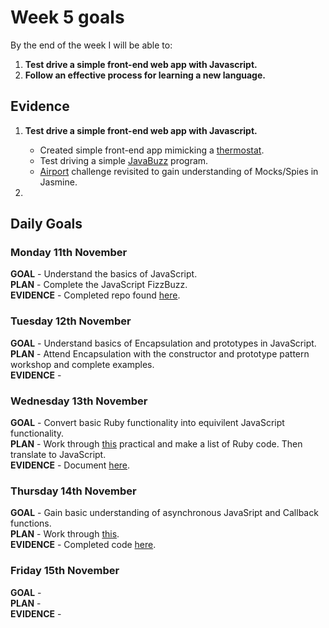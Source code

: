 # Week 5 goals

By the end of the week I will be able to:

1. **Test drive a simple front-end web app with Javascript.**
2. **Follow an effective process for learning a new language.**

## Evidence

1. **Test drive a simple front-end web app with Javascript.**
    * Created simple front-end app mimicking a [thermostat](https://github.com/jonesandy/thermostat).
    * Test driving a simple [JavaBuzz](https://github.com/jonesandy/js-fizzbuzz) program.
    * [Airport](https://github.com/jonesandy/js-airport) challenge revisited to gain understanding of Mocks/Spies in Jasmine.

2. 
    

## Daily Goals

### Monday 11th November

**GOAL** -  Understand the basics of JavaScript.    
**PLAN** -  Complete the JavaScript FizzBuzz.       
**EVIDENCE** -   Completed repo found [here](https://github.com/jonesandy/js-fizzbuzz).


### Tuesday 12th November

**GOAL** -  Understand basics of Encapsulation and prototypes in JavaScript.   
**PLAN** -  Attend Encapsulation with the constructor and prototype pattern workshop and complete examples.      
**EVIDENCE** -  

### Wednesday 13th November

**GOAL** -  Convert basic Ruby functionality into equivilent JavaScript functionality.    
**PLAN** -  Work through [this](https://hackmd.io/kMNgXiPHQf2Q_P9A-tnS9A) practical and make a list of Ruby code. Then translate to JavaScript.    
**EVIDENCE** -  Document [here](https://github.com/jonesandy/learning-goals/blob/master/week5/ruby-to-javascript.md).

### Thursday 14th November

**GOAL** -  Gain basic understanding of asynchronous JavaSript and Callback functions.   
**PLAN** -  Work through [this](https://github.com/makersacademy/skills-workshops/tree/master/practicals/js-following-the-flow-async).   
**EVIDENCE** -  Completed code [here](https://github.com/jonesandy/skills-workshops/blob/master/practicals/js-following-the-flow-async/index.js).

### Friday 15th November

**GOAL** -     
**PLAN** -     
**EVIDENCE** - 
